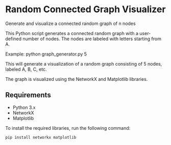 # Random Connected Graph Visualizer
Generate and visualize a connected random graph of n nodes

This Python script generates a connected random graph with a user-defined number of nodes. The nodes are labeled with letters starting from A. 

Example:
python graph_generator.py 5 

This will generate a visualization of a random graph consisting of 5 nodes, labeled A, B, C, etc. 

The graph is visualized using the NetworkX and Matplotlib libraries.

## Requirements

- Python 3.x
- NetworkX
- Matplotlib

To install the required libraries, run the following command:

```bash
pip install networkx matplotlib


